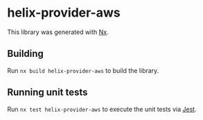# helix-provider-aws

This library was generated with [Nx](https://nx.dev).

## Building

Run `nx build helix-provider-aws` to build the library.

## Running unit tests

Run `nx test helix-provider-aws` to execute the unit tests via [Jest](https://jestjs.io).
